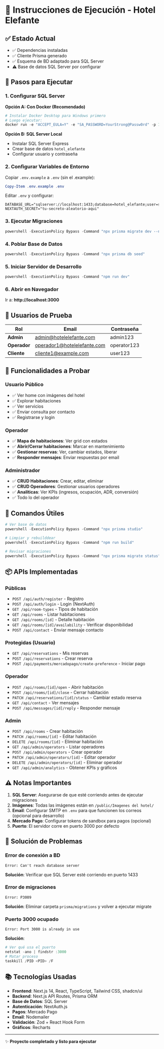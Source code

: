 # 🚀 Instrucciones de Ejecución - Hotel Elefante

## ✅ Estado Actual
- ✅ Dependencias instaladas
- ✅ Cliente Prisma generado
- ✅ Esquema de BD adaptado para SQL Server
- ⚠️ Base de datos SQL Server por configurar

## 📝 Pasos para Ejecutar

### 1. Configurar SQL Server

**Opción A: Con Docker (Recomendado)**
```powershell
# Instalar Docker Desktop para Windows primero
# Luego ejecutar:
docker run -e "ACCEPT_EULA=Y" -e "SA_PASSWORD=YourStrong@Passw0rd" -p 1433:1433 -d mcr.microsoft.com/mssql/server:2022-latest
```

**Opción B: SQL Server Local**
- Instalar SQL Server Express
- Crear base de datos `hotel_elefante`
- Configurar usuario y contraseña

### 2. Configurar Variables de Entorno

Copiar `.env.example` a `.env` (sin el .example):
```powershell
Copy-Item .env.example .env
```

Editar `.env` y configurar:
```env
DATABASE_URL="sqlserver://localhost:1433;database=hotel_elefante;user=sa;password=YourStrong@Passw0rd;trustServerCertificate=true;encrypt=true"
NEXTAUTH_SECRET="tu-secreto-aleatorio-aqui"
```

### 3. Ejecutar Migraciones

```powershell
powershell -ExecutionPolicy Bypass -Command "npx prisma migrate dev --name init"
```

### 4. Poblar Base de Datos

```powershell
powershell -ExecutionPolicy Bypass -Command "npx prisma db seed"
```

### 5. Iniciar Servidor de Desarrollo

```powershell
powershell -ExecutionPolicy Bypass -Command "npm run dev"
```

### 6. Abrir en Navegador

Ir a: **http://localhost:3000**

## 👥 Usuarios de Prueba

| Rol | Email | Contraseña |
|-----|-------|------------|
| **Admin** | admin@hotelelefante.com | admin123 |
| **Operador** | operador1@hotelelefante.com | operator123 |
| **Cliente** | cliente1@example.com | user123 |

## 🎯 Funcionalidades a Probar

### Usuario Público
- ✅ Ver home con imágenes del hotel
- ✅ Explorar habitaciones
- ✅ Ver servicios
- ✅ Enviar consulta por contacto
- ✅ Registrarse y login

### Operador
- ✅ **Mapa de habitaciones**: Ver grid con estados
- ✅ **Abrir/Cerrar habitaciones**: Marcar en mantenimiento
- ✅ **Gestionar reservas**: Ver, cambiar estados, liberar
- ✅ **Responder mensajes**: Enviar respuestas por email

### Administrador
- ✅ **CRUD Habitaciones**: Crear, editar, eliminar
- ✅ **CRUD Operadores**: Gestionar usuarios operadores
- ✅ **Analíticas**: Ver KPIs (ingresos, ocupación, ADR, conversión)
- ✅ Todo lo del operador

## 🔧 Comandos Útiles

```powershell
# Ver base de datos
powershell -ExecutionPolicy Bypass -Command "npx prisma studio"

# Limpiar y rebuilddear
powershell -ExecutionPolicy Bypass -Command "npm run build"

# Revisar migraciones
powershell -ExecutionPolicy Bypass -Command "npx prisma migrate status"
```

## 📦 APIs Implementadas

### Públicas
- `POST /api/auth/register` - Registro
- `POST /api/auth/login` - Login (NextAuth)
- `GET /api/room-types` - Tipos de habitación
- `GET /api/rooms` - Listar habitaciones
- `GET /api/rooms/[id]` - Detalle habitación
- `GET /api/rooms/[id]/availability` - Verificar disponibilidad
- `POST /api/contact` - Enviar mensaje contacto

### Protegidas (Usuario)
- `GET /api/reservations` - Mis reservas
- `POST /api/reservations` - Crear reserva
- `POST /api/payments/mercadopago/create-preference` - Iniciar pago

### Operador
- `POST /api/rooms/[id]/open` - Abrir habitación
- `POST /api/rooms/[id]/close` - Cerrar habitación
- `PATCH /api/reservations/[id]/status` - Cambiar estado reserva
- `GET /api/contact` - Ver mensajes
- `POST /api/messages/[id]/reply` - Responder mensaje

### Admin
- `POST /api/rooms` - Crear habitación
- `PATCH /api/rooms/[id]` - Editar habitación
- `DELETE /api/rooms/[id]` - Eliminar habitación
- `GET /api/admin/operators` - Listar operadores
- `POST /api/admin/operators` - Crear operador
- `PATCH /api/admin/operators/[id]` - Editar operador
- `DELETE /api/admin/operators/[id]` - Eliminar operador
- `GET /api/admin/analytics` - Obtener KPIs y gráficos

## ⚠️ Notas Importantes

1. **SQL Server**: Asegurarse de que esté corriendo antes de ejecutar migraciones
2. **Imágenes**: Todas las imágenes están en `/public/Imagenes del hotel/`
3. **Email**: Configurar SMTP en `.env` para que funcionen los correos (opcional para desarrollo)
4. **Mercado Pago**: Configurar tokens de sandbox para pagos (opcional)
5. **Puerto**: El servidor corre en puerto 3000 por defecto

## 🐛 Solución de Problemas

### Error de conexión a BD
```
Error: Can't reach database server
```
**Solución**: Verificar que SQL Server esté corriendo en puerto 1433

### Error de migraciones
```
Error: P3009
```
**Solución**: Eliminar carpeta `prisma/migrations` y volver a ejecutar migrate

### Puerto 3000 ocupado
```
Error: Port 3000 is already in use
```
**Solución**: 
```powershell
# Ver qué usa el puerto
netstat -ano | findstr :3000
# Matar proceso
taskkill /PID <PID> /F
```

## 📚 Tecnologías Usadas

- **Frontend**: Next.js 14, React, TypeScript, Tailwind CSS, shadcn/ui
- **Backend**: Next.js API Routes, Prisma ORM
- **Base de Datos**: SQL Server
- **Autenticación**: NextAuth.js
- **Pagos**: Mercado Pago
- **Email**: Nodemailer
- **Validación**: Zod + React Hook Form
- **Gráficos**: Recharts

---

✨ **Proyecto completado y listo para ejecutar**
